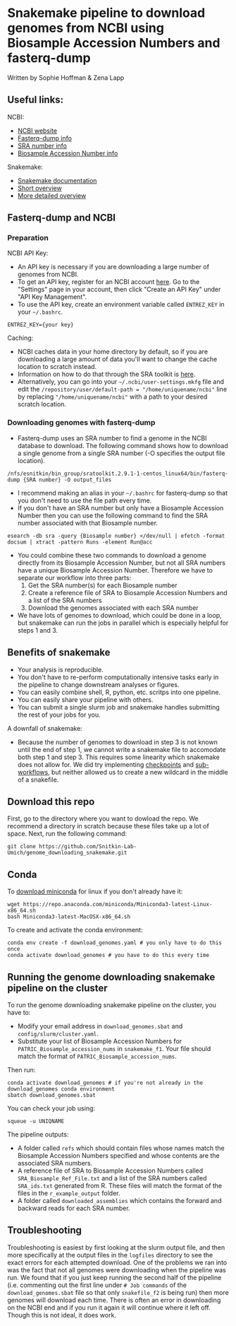 # Snakemake pipeline to download genomes from NCBI using Biosample Accession Numbers and fasterq-dump

Written by Sophie Hoffman & Zena Lapp

## Useful links:
NCBI:
- [NCBI website](https://www.ncbi.nlm.nih.gov/)
- [Fasterq-dump info](https://github.com/ncbi/sra-tools/wiki/HowTo:-fasterq-dump)
- [SRA number info](https://www.ncbi.nlm.nih.gov/sra/docs/)
- [Biosample Accession Number info](https://www.ncbi.nlm.nih.gov/biosample/docs/submission/faq/)


Snakemake:
- [Snakemake documentation](https://snakemake.readthedocs.io/en/stable/)
- [Short overview](https://slides.com/johanneskoester/snakemake-short#/)
- [More detailed overview](https://slides.com/johanneskoester/snakemake-tutorial#/)

## Fasterq-dump and NCBI
### Preparation
NCBI API Key:
- An API key is necessary if you are downloading a large number of genomes from NCBI.
- To get an API key, register for an NCBI account [here](https://www.ncbi.nlm.nih.gov/account/?back_url=https%3A%2F%2Fwww.ncbi.nlm.nih.gov%2Fmyncbi%2F). Go to the "Settings" page in your account, then click "Create an API Key" under "API Key Management".
- To use the API key, create an environment variable called `ENTREZ_KEY` in your `~/.bashrc`.
```
ENTREZ_KEY={your key}
```

Caching: 
- NCBI caches data in your home directory by default, so if you are downloading a large amount of data you'll want to change the cache location to scratch instead.
- Information on how to do that through the SRA toolkit is [here](https://github.com/ncbi/sra-tools/wiki/03.-Quick-Toolkit-Configuration).
- Alternatively, you can go into your `~/.ncbi/user-settings.mkfg` file and edit the `/repository/user/default-path = "/home/uniquename/ncbi"` line by replacing `"/home/uniquename/ncbi"` with a path to your desired scratch location.  

### Downloading genomes with fasterq-dump
- Fasterq-dump uses an SRA number to find a genome in the NCBI database to download. The following command shows how to download a single genome from a single SRA number (-O specifies the output file location).
```
/nfs/esnitkin/bin_group/sratoolkit.2.9.1-1-centos_linux64/bin/fasterq-dump {SRA number} -O output_files
```  
  
- I recommend making an alias in your `~/.bashrc` for fasterq-dump so that you don't need to use the file path every time.
- If you don't have an SRA number but only have a Biosample Accession Number then you can use the following command to find the SRA number associated with that Biosample number.
```
esearch -db sra -query {Biosample number} </dev/null | efetch -format docsum | xtract -pattern Runs -element Run@acc
```  
- You could combine these two commands to download a genome directly from its Biosample Accession Number, but not all SRA numbers have a unique Biosample Accession Number. Therefore we have to separate our workflow into three parts:
  1. Get the SRA number(s) for each Biosample number
  2. Create a reference file of SRA to Biosample Accession Numbers and a list of the SRA numbers 
  3. Download the genomes associated with each SRA number 
- We have lots of genomes to download, which could be done in a loop, but snakemake can run the jobs in parallel which is especially helpful for steps 1 and 3.

## Benefits of snakemake

- Your analysis is reproducible.
- You don't have to re-perform computationally intensive tasks early in the pipeline to change downstream analyses or figures.
- You can easily combine shell, R, python, etc. scritps into one pipeline.
- You can easily share your pipeline with others.
- You can submit a single slurm job and snakemake handles submitting the rest of your jobs for you.

A downfall of snakemake: 
- Because the number of genomes to download in step 3 is not known until the end of step 1, we cannot write a snakemake file to accomodate both step 1 and step 3. This requires some linearity which snakemake does not allow for. We did try implementing [checkpoints](https://snakemake.readthedocs.io/en/stable/snakefiles/rules.html#data-dependent-conditional-execution) and [sub-workflows](https://snakemake.readthedocs.io/en/stable/snakefiles/modularization.html#sub-workflows), but neither allowed us to create a new wildcard in the middle of a snakefile. 

## Download this repo

First, go to the directory where you want to dowload the repo. We recommend a directory in scratch because these files take up a lot of space. 
Next, run the following command:
```
git clone https://github.com/Snitkin-Lab-Umich/genome_downloading_snakemake.git
```

## Conda

To [download miniconda](https://docs.conda.io/en/latest/miniconda.html) for linux if you don't already have it:
```
wget https://repo.anaconda.com/miniconda/Miniconda3-latest-Linux-x86_64.sh
bash Miniconda3-latest-MacOSX-x86_64.sh
```

To create and activate the conda environment:
```
conda env create -f download_genomes.yaml # you only have to do this once
conda activate download_genomes # you have to do this every time 
```

## Running the genome downloading snakemake pipeline on the cluster

To run the genome downloading snakemake pipeline on the cluster, you have to:
- Modify your email address in `download_genomes.sbat` and `config/slurm/cluster.yaml`.
- Substitute your list of Biosample Accession Numbers for `PATRIC_Biosample_accession_nums` in `snakemake_f1`. Your file should match the format of `PATRIC_Biosample_accession_nums`.

Then run:
```
conda activate download_genomes # if you're not already in the download_genomes conda environment
sbatch download_genomes.sbat
```

You can check your job using:
```
squeue -u UNIQNAME
```

The pipeline outputs:
- A folder called `refs` which should contain files whose names match the Biosample Accession Numbers specified and whose contents are the associated SRA numbers. 
- A reference file of SRA to Biosample Accession Numbers called `SRA_Biosample_Ref_File.txt` and a list of the SRA numbers called `SRA_ids.txt` generated from R. These files will match the format of the files in the `r_example_output` folder.
- A folder called `downloaded_assemblies` which contains the forward and backward reads for each SRA number. 

## Troubleshooting
Troubleshooting is easiest by first looking at the slurm output file, and then more specifically at the output files in the `logfiles` directory to see the exact errors for each attempted download. 
One of the problems we ran into was the fact that not all genomes were downloading when the pipeline was run. We found that if you just keep running the second half of the pipeline (i.e. commenting out the first line under `# Job commands` of the `download_genomes.sbat` file so that only `snakefile_f2` is being run) then more genomes will download each time. There is often an error in downloading on the NCBI end and if you run it again it will continue where it left off. Though this is not ideal, it does work. 

